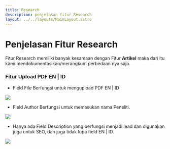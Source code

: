 ```yaml
---
title: Research
description: penjelasan fitur Research
layout: ../../layouts/MainLayout.astro
---
```


# Penjelasan Fitur Research

Fitur Research memiliki banyak kesamaan dengan Fitur **Artikel** maka dari itu kami mendokumentasikan/merangkum perbedaan nya saja.

### Fitur Upload PDF EN | ID

- Field File Berfungsi untuk mengupload PDF EN | ID
 
<img src="https://i.im.ge/2023/03/06/7PW37W.image.png">

- Field Author Berfungsi untuk memasukan nama Peneliti.

<img src="https://i.im.ge/2023/03/06/7PWYC0.image.png">

- Hanya ada Field Description yang berfungsi menjadi lead dan digunakan juga untuk SEO, dan juga tidak lupa field EN | ID. 
  
<img src="https://i.im.ge/2023/03/06/7PAu2y.image.png">
  

